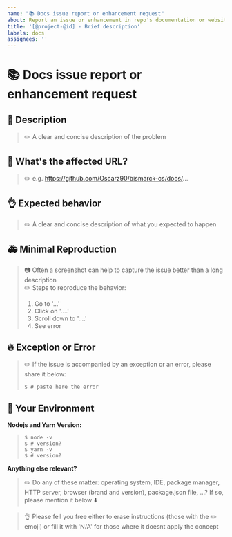 ```yaml
---
name: "📚 Docs issue report or enhancement request"
about: Report an issue or enhancement in repo's documentation or website application
title: '[@project-@id] - Brief description'
labels: docs
assignees: ''
---
```


# :books: Docs issue report or enhancement request

## :pencil: Description
>:pencil2: A clear and concise description of the problem

## :pushpin: What's the affected URL?
>:pencil2: e.g. https://github.com/Oscarz90/bismarck-cs/docs/...

## :ok_hand: Expected behavior
>:pencil2: A clear and concise description of what you expected to happen

## :ambulance: Minimal Reproduction
>:camera: Often a screenshot can help to capture the issue better than a long description  
>:pencil2: Steps to reproduce the behavior:
>
> 1. Go to '...'
> 2. Click on '....'
> 3. Scroll down to '....'
> 4. See error

## 🔥 Exception or Error
>:pencil2: If the issue is accompanied by an exception or an error, please share it below:
>
>~~~console
>$ # paste here the error
>~~~

## :wrench: Your Environment

**Nodejs and Yarn Version:**
>~~~console
>$ node -v
>$ # version?
>$ yarn -v 
>$ # version?
>~~~

**Anything else relevant?**
>:pencil2: Do any of these matter: operating system, IDE, package manager, HTTP server, browser (brand and version), package.json file, ...? If so, please mention it below :arrow_down:

>:ok_hand: Please fell you free either to erase instructions (those with the :pencil2: emoji) or fill it with 'N/A' for those where it doesnt apply the concept